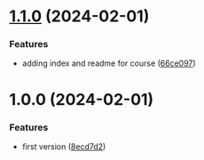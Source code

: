 # [1.1.0](https://github.com/InfiniBrains/CCM299/compare/v1.0.0...v1.1.0) (2024-02-01)


### Features

* adding index and readme for course ([66ce097](https://github.com/InfiniBrains/CCM299/commit/66ce097744549d33f7533e5ef3bfc3db72ce90b1))

# 1.0.0 (2024-02-01)


### Features

* first version ([8ecd7d2](https://github.com/InfiniBrains/CCM299/commit/8ecd7d2364da62e4b10508c90bf3c130f553ce62))
